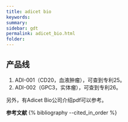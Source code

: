 ```yaml
---
title: adicet bio
keywords: 
summary: 
sidebar: gdt
permalink: adicet_bio.html
folder: 
---
```

## 产品线
1. ADI-001（CD20，血液肿瘤），可查到专利25。
2. ADI-002（GPC3，实体瘤），可查到专利26。

另外，有Adicet Bio公司介绍pdf可以参考。


**参考文献**
{% bibliography --cited_in_order %}
